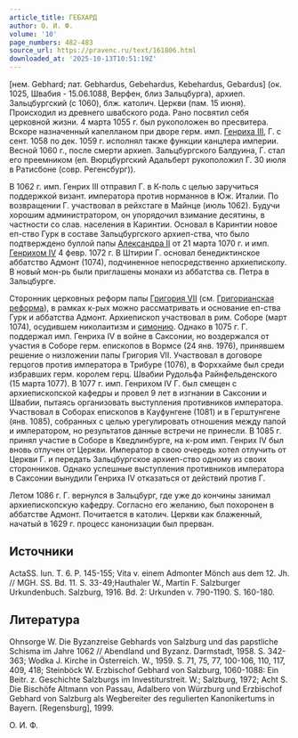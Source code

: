 ```yaml
---
article_title: ГЕБХАРД
author: О. И. Ф.
volume: '10'
page_numbers: 482-483
source_url: https://pravenc.ru/text/161806.html
downloaded_at: '2025-10-13T10:51:19Z'
---
```


[нем. Gebhard; лат. Gebhardus, Gebehardus, Kebehardus, Gebardus] (ок. 1025, Швабия - 15.06.1088, Верфен, близ Зальцбурга), архиеп. Зальцбургский (с 1060), блж. католич. Церкви (пам. 15 июня). Происходил из древнего швабского рода. Рано посвятил себя церковной жизни. 4 марта 1055 г. был рукоположен во пресвитера. Вскоре назначенный капелланом при дворе герм. имп. [Генриха III](<https://pravenc.ru/text/Генриха III.html>), Г. с сент. 1058 по дек. 1059 г. исполнял также функции канцлера империи. Весной 1060 г., после смерти архиеп. Зальцбургского Балдуина, Г. стал его преемником (еп. Вюрцбургский Адальберт рукоположил Г. 30 июля в Ратисбоне (совр. Регенсбург)).

В 1062 г. имп. Генрих III отправил Г. в К-поль с целью заручиться поддержкой визант. императора против норманнов в Юж. Италии. По возвращении Г. участвовал в рейхстаге в Майнце (июль 1062). Будучи хорошим администратором, он упорядочил взимание десятины, в частности со слав. населения в Каринтии. Основал в Каринтии новое еп-ство Гурк в составе Зальцбургского архиеп-ства, что было подтверждено буллой папы [Александра II](<https://pravenc.ru/text/Александр II.html>) от 21 марта 1070 г. и имп. [Генрихом IV](<https://pravenc.ru/text/Генрих IV.html>) 4 февр. 1072 г. В Штирии Г. основал бенедиктинское аббатство Адмонт (1074), подчиненное непосредственно архиепископу. В новый мон-рь были приглашены монахи из аббатства св. Петра в Зальцбурге.

Сторонник церковных реформ папы [Григория VII](<https://pravenc.ru/text/ГРИГОРИЙ VII.html>) (см. [Григорианская реформа](<https://pravenc.ru/text/Григорианская реформа.html>)), в рамках к-рых можно рассматривать и основание еп-ства Гурк и аббатства Адмонт. Архиепископ участвовал в рим. Соборе (март 1074), осудившем николаитизм и [симонию](https://pravenc.ru/text/симония.html). Однако в 1075 г. Г. поддержал имп. Генриха IV в войне в Саксонии, но воздержался от участия в Соборе герм. епископов в Вормсе (24 янв. 1976), принявшем решение о низложении папы Григория VII. Участвовал в договоре герцогов против императора в Трибуре (1076), в Форххайме был среди избравших герм. королем герц. Швабии Рудольфа Райнфельденского (15 марта 1077). В 1077 г. имп. Генрихом IV Г. был смещен с архиепископской кафедры и провел 9 лет в изгнании в Саксонии и Швабии, пытаясь организовать выступления противников императора. Участвовал в Соборах епископов в Кауфунгене (1081) и в Герштунгене (янв. 1085), собранных с целью урегулировать отношения между папой и императором, но результатов данные встречи не принесли. В 1085 г. принял участие в Соборе в Кведлинбурге, на к-ром имп. Генрих IV был вновь отлучен от Церкви. Император в свою очередь хотел отлучить от Церкви Г. и передать Зальцбургское архиеп-ство одному из своих сторонников. Однако успешные выступления противников императора в Саксонии вынудили Генриха IV отказаться от действий против Г.

Летом 1086 г. Г. вернулся в Зальцбург, где уже до кончины занимал архиепископскую кафедру. Согласно его желанию, был похоронен в аббатстве Адмонт. Почитается в католич. Церкви как блаженный, начатый в 1629 г. процесс канонизации был прерван.

## Источники

ActaSS. Iun. T. 6. P. 145-155; Vita v. einem Admonter Mönch aus dem 12. Jh. // MGH. SS. Bd. 11. S. 33-49;Hauthaler W., Martin F. Salzburger Urkundenbuch. Salzburg, 1916. Bd. 2: Urkunden v. 790-1190. S. 160-180.

## Литература

Ohnsorge W. Die Byzanzreise Gebhards von Salzburg und das papstliche Schisma im Jahre 1062 // Abendland und Byzanz. Darmstadt, 1958. S. 342-363; Wodka J. Kirche in Österreich. W., 1959. S. 71, 75, 77, 100-106, 110, 117, 409, 418; Steinböck W. Erzbischof Gebhard von Salzburg, 1060-1088: Ein Beitr. z. Geschichte Salzburgs im Investiturstreit. W.; Salzburg, 1972; Acht S. Die Bischöfe Altmann von Passau, Adalbero von Würzburg und Erzbischof Gebhard von Salzburg als Wegbereiter des regulierten Kanonikertums in Bayern. [Regensburg], 1999.

О. И. Ф.
